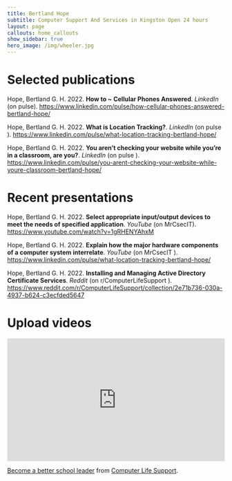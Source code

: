 ```yaml
---
title: Bertland Hope
subtitle: Computer Support And Services in Kingston Open 24 hours
layout: page
callouts: home_callouts
show_sidebar: true
hero_image: /img/wheeler.jpg
---
```


# Selected publications

Hope, Bertland G. H. 2022. **How to ~ Cellular Phones Answered**. *LinkedIn* (on pulse). <https://www.linkedin.com/pulse/how-cellular-phones-answered-bertland-hope/>

Hope, Bertland G. H. 2022. **What is Location Tracking?**. *LinkedIn* (on pulse ). <https://www.linkedin.com/pulse/what-location-tracking-bertland-hope/>

Hope, Bertland G. H. 2022. **You aren’t checking your website while you’re in a classroom, are you?**. *LinkedIn* (on pulse ). <https://www.linkedin.com/pulse/you-arent-checking-your-website-while-youre-classroom-bertland-hope/>


# Recent presentations

Hope, Bertland G. H. 2022. **Select appropriate input/output devices to meet the needs of specified application**. *YouTube* (on MrCsecIT). <https://www.youtube.com/watch?v=1gRHENYAhxM>

Hope, Bertland G. H. 2022. **Explain how the major hardware components of a computer system interrelate**. *YouTube* (on MrCsecIT ). <https://www.linkedin.com/pulse/what-location-tracking-bertland-hope/>

Hope, Bertland G. H. 2022. **Installing and Managing Active Directory Certificate Services**. *Reddit* (on r/ComputerLifeSupport ). <https://www.reddit.com/r/ComputerLifeSupport/collection/2e71b736-030a-4937-b624-c3ecfded5647>


# Upload videos
<div style="position: relative; width: 100%; padding-bottom: 56.25%">
<iframe src="https://www.youtube.com/embed/videoseries?list=PLoau4mZqwjAeVe7CvcvnxlPXTS-0H8013" 
        title="Watch video" frameborder="0" allowfullscreen
        allow="accelerometer; autoplay; clipboard-write; encrypted-media; gyroscope; picture-in-picture" 
        style="position: absolute; width: 100%; height: 100%;">
</iframe>

<iframe src="https://www.youtube.com/embed/videoseries?list=PLoau4mZqwjAfCzsr-RlnUgC_3LZpdbUAw" 
        title="Watch video" frameborder="0" allowfullscreen
        allow="accelerometer; autoplay; clipboard-write; encrypted-media; gyroscope; picture-in-picture" 
        style="position: absolute; width: 100%; height: 100%;">
</iframe>
</div>

[Become a better school leader](https://sites.google.com/view/guardtactic/leaders?authuser=0) from [Computer Life Support](https://sites.google.com/view/guardtactic/home?authuser=0).
